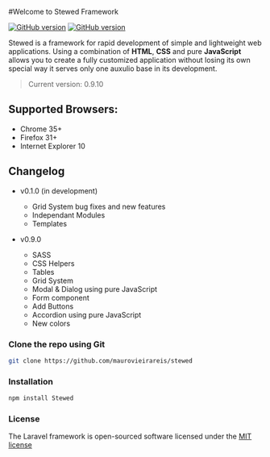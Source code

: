 #Welcome to Stewed Framework 

[![GitHub version](https://dl.dropboxusercontent.com/u/83653088/version.svg)](https://github.com/maurovieirareis/stewed)
[![GitHub version](https://dl.dropboxusercontent.com/u/83653088/npm.svg)](https://github.com/maurovieirareis/stewed)

Stewed is a framework for rapid development of simple and lightweight web applications.
Using a combination of **HTML**, **CSS** and pure **JavaScript** allows you to create a fully customized application without losing its own special way it serves only one auxulio base in its development.

> Current version: 0.9.10

## Supported Browsers:
- Chrome 35+
- Firefox 31+
- Internet Explorer 10

## Changelog
- v0.1.0 (in development)
	- Grid System bug fixes and new features
	- Independant Modules
	- Templates

- v0.9.0
	- SASS
	- CSS Helpers
	- Tables 
	- Grid System
	- Modal & Dialog using pure JavaScript
	- Form component
	- Add Buttons
	- Accordion using pure JavaScript
	- New colors

### Clone the repo using Git

```bash
git clone https://github.com/maurovieirareis/stewed
```

### Installation

```bash
npm install Stewed
```

### License

The Laravel framework is open-sourced software licensed under the [MIT license](http://opensource.org/licenses/MIT)

